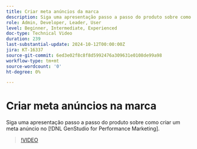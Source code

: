 ```yaml
---
title: Criar meta anúncios da marca
description: Siga uma apresentação passo a passo do produto sobre como criar um meta anúncio no [!DNL GenStudio for Performance Marketing].
role: Admin, Developer, Leader, User
level: Beginner, Intermediate, Experienced
doc-type: Technical Video
duration: 239
last-substantial-update: 2024-10-12T00:00:00Z
jira: KT-16337
source-git-commit: 6ed3e02f8c8f8d5992476a309631e0108de99a98
workflow-type: tm+mt
source-wordcount: '0'
ht-degree: 0%

---
```



# Criar meta anúncios na marca

Siga uma apresentação passo a passo do produto sobre como criar um meta anúncio no [!DNL GenStudio for Performance Marketing].

>[!VIDEO](https://video.tv.adobe.com/v/3435057/?learn=on)
